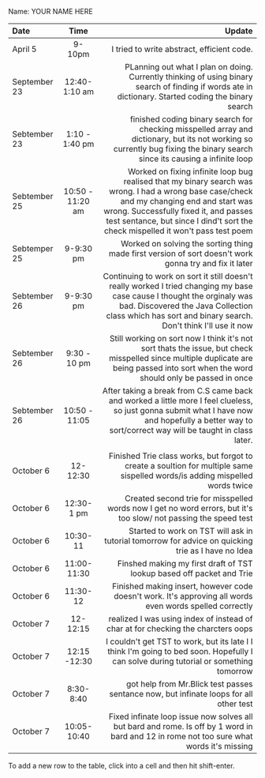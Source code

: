 Name: YOUR NAME HERE

| Date         |       Time       |                                                                                                                                                                                                                                                                   Update |
|:-------------|:----------------:|-------------------------------------------------------------------------------------------------------------------------------------------------------------------------------------------------------------------------------------------------------------------------:|
| April 5      |      9-10pm      |                                                                                                                                                                                                                               I tried to write abstract, efficient code. |
| September 23 |  12:40-1:10  am  |                                                                                                                     PLanning out what I plan on doing. Currently thinking of using binary search of finding if words ate in dictionary. Started coding the binary search |
| Sebtember 23 | 1:10 - 1:40   pm |                                                                                              finished coding binary search for checking misspelled array and dictionary, but its not working so currently bug fixing the binary search since its causing a infinite loop |
| Sebtember 25 | 10:50 - 11:20 am | Worked on fixing infinite loop bug realised that my binary search was wrong. I had a wrong base case/check and my changing end and start was wrong. Successfully fixed it, and passes test sentance, but since I dind't sort the check mispelled it won't pass test poem |
| Sebtemper 25 |    9-9:30 pm     |                                                                                                                                                                   Worked on solving the sorting thing made first version of sort doesn't work gonna try and fix it later |
| Sebtember 26 |    9-9:30 pm     |                                         Continuing to work on sort it still doesn't really worked I tried changing my base case cause I thought the orginaly was bad. Discovered the Java Collection class which has sort and binary search. Don't think I'll use it now |
| Sebtember 26 |   9:30 - 10 pm   |                                                                                    Still working on sort now I think it's not sort thats the issue, but check misspelled since multiple duplicate are being passed into sort when the word should only be passed in once |
| Sebtember 26 |  10:50 - 11:05   |                                                                     After taking a break from C.S came back and worked a little more I feel clueless, so just gonna submit what I have now and hopefully a better way to sort/correct way will be taught in class later. |
|              |                  |                                                                                                                                                                                                                                                                          |
| October 6    |     12-12:30     |                                                                                                                                             Finished Trie class works, but forgot to create a soultion for multiple same sispelled words/is adding mispelled words twice |
| October 6    |    12:30-1 pm    |                                                                                                                                                         Created second trie for misspelled words now I get no word errors, but it's too slow/ not passing the speed test |
| October 6    |     10:30-11     |                                                                                                                                                                       Started to work on TST will ask in tutorial tomorrow for advice on quicking trie as I have no Idea |
| October 6    |   11:00-11:30    |                                                                                                                                                                                                    Finshed making my first draft of TST lookup based off packet and Trie |
| October 6    |     11:30-12     |                                                                                                                                                                 Finished making insert, however code doesn't work. It's approving all words even words spelled correctly |
| October 7    |    12- 12:15     |                                                                                                                                                                                         realized I was using index of instead of char at for checking the charcters oops |
| October 7    |   12:15 -12:30   |                                                                                                                                    I couldn't get TST to work, but its late I I think I'm going to bed soon. Hopefully I can solve during tutorial or something tomorrow |
| October 7    |    8:30-8:40     |                                                                                                                                                                                   got help from Mr.Blick test passes sentance now, but infinate loops for all other test |
| October 7    |   10:05-10:40    |                                                                                                                                 Fixed infinate loop issue now solves all but bard and rome. Is off by 1 word in bard and 12 in rome not too sure what words it's missing |


To add a new row to the table, click into a cell and then hit shift-enter.
